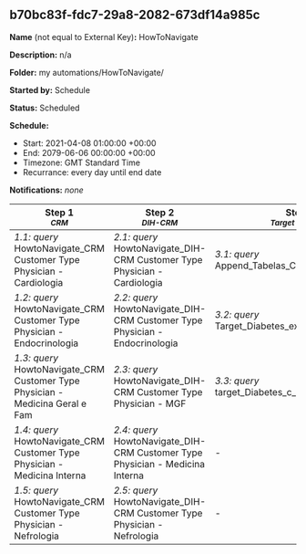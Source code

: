 ## b70bc83f-fdc7-29a8-2082-673df14a985c

**Name** (not equal to External Key)**:** HowToNavigate

**Description:** n/a

**Folder:** my automations/HowToNavigate/

**Started by:** Schedule

**Status:** Scheduled

**Schedule:**

* Start: 2021-04-08 01:00:00 +00:00
* End: 2079-06-06 00:00:00 +00:00
* Timezone: GMT Standard Time
* Recurrance: every day until end date

**Notifications:** _none_


| Step 1<br>_<small>CRM</small>_ | Step 2<br>_<small>DIH-CRM</small>_ | Step 3<br>_<small>Target Diabetes</small>_ |
| --- | --- | --- |
| _1.1: query_<br>HowtoNavigate_CRM Customer Type Physician - Cardiologia | _2.1: query_<br>HowtoNavigate_DIH-CRM Customer Type Physician - Cardiologia | _3.1: query_<br>Append_Tabelas_CRM |
| _1.2: query_<br>HowtoNavigate_CRM Customer Type Physician - Endocrinologia | _2.2: query_<br>HowtoNavigate_DIH-CRM Customer Type Physician - Endocrinologia | _3.2: query_<br>Target_Diabetes_excluindo_Bases_CRM |
| _1.3: query_<br>HowtoNavigate_CRM Customer Type Physician - Medicina Geral e Fam | _2.3: query_<br>HowtoNavigate_DIH-CRM Customer Type Physician - MGF | _3.3: query_<br>target_Diabetes_c_Personas |
| _1.4: query_<br>HowtoNavigate_CRM Customer Type Physician - Medicina Interna | _2.4: query_<br>HowtoNavigate_DIH-CRM Customer Type Physician - Medicina Interna | - |
| _1.5: query_<br>HowtoNavigate_CRM Customer Type Physician - Nefrologia | _2.5: query_<br>HowtoNavigate_DIH-CRM Customer Type Physician - Nefrologia | - |
